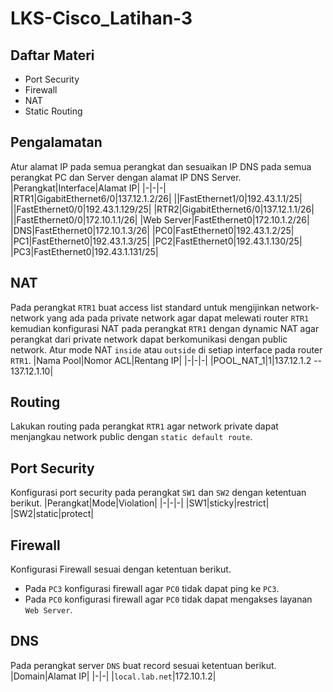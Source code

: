 # LKS-Cisco_Latihan-3

## Daftar Materi
-	Port Security
-	Firewall
-	NAT
- Static Routing

## Pengalamatan
Atur alamat IP pada semua perangkat dan sesuaikan IP DNS pada semua perangkat PC dan Server dengan alamat IP DNS Server.
|Perangkat|Interface|Alamat IP|
|-|-|-|
|RTR1|GigabitEthernet6/0|137.12.1.2/26|
||FastEthernet1/0|192.43.1.1/25|
||FastEthernet0/0|192.43.1.129/25|
|RTR2|GigabitEthernet6/0|137.12.1.1/26|
||FastEthernet0/0|172.10.1.1/26|
|Web Server|FastEthernet0|172.10.1.2/26|
|DNS|FastEthernet0|172.10.1.3/26|
|PC0|FastEthernet0|192.43.1.2/25|
|PC1|FastEthernet0|192.43.1.3/25|
|PC2|FastEthernet0|192.43.1.130/25|
|PC3|FastEthernet0|192.43.1.131/25|

## NAT
Pada perangkat `RTR1` buat access list standard untuk mengijinkan network-network yang ada pada private network agar dapat melewati router `RTR1` kemudian konfigurasi NAT pada perangkat `RTR1` dengan dynamic NAT agar perangkat dari private network dapat berkomunikasi dengan public network. Atur mode NAT `inside` atau `outside` di setiap interface pada router `RTR1`.
|Nama Pool|Nomor ACL|Rentang IP|
|-|-|-|
|POOL_NAT_1|1|137.12.1.2 -- 137.12.1.10|

## Routing
Lakukan routing pada perangkat `RTR1` agar network private dapat menjangkau network public dengan `static default route`.

## Port Security
Konfigurasi port security pada perangkat `SW1` dan `SW2` dengan ketentuan berikut.
|Perangkat|Mode|Violation|
|-|-|-|
|SW1|sticky|restrict|
|SW2|static|protect|

## Firewall
Konfigurasi Firewall sesuai dengan ketentuan berikut.
- Pada `PC3` konfigurasi firewall agar `PC0` tidak dapat ping ke `PC3`.
- Pada `PC0` konfigurasi firewall agar `PC0` tidak dapat mengakses layanan `Web Server`.

## DNS
Pada perangkat server `DNS` buat record sesuai ketentuan berikut.
|Domain|Alamat IP|
|-|-|
|`local.lab.net`|172.10.1.2|

